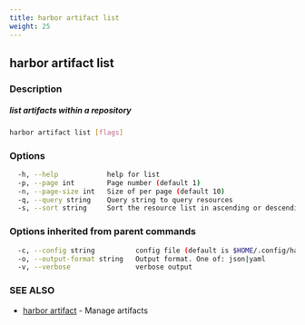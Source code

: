 ```yaml
---
title: harbor artifact list
weight: 25
---
```

## harbor artifact list

### Description

##### list artifacts within a repository

```sh
harbor artifact list [flags]
```

### Options

```sh
  -h, --help            help for list
  -p, --page int        Page number (default 1)
  -n, --page-size int   Size of per page (default 10)
  -q, --query string    Query string to query resources
  -s, --sort string     Sort the resource list in ascending or descending order
```

### Options inherited from parent commands

```sh
  -c, --config string          config file (default is $HOME/.config/harbor-cli/config.yaml)
  -o, --output-format string   Output format. One of: json|yaml
  -v, --verbose                verbose output
```

### SEE ALSO

* [harbor artifact](harbor-artifact.md)	 - Manage artifacts

